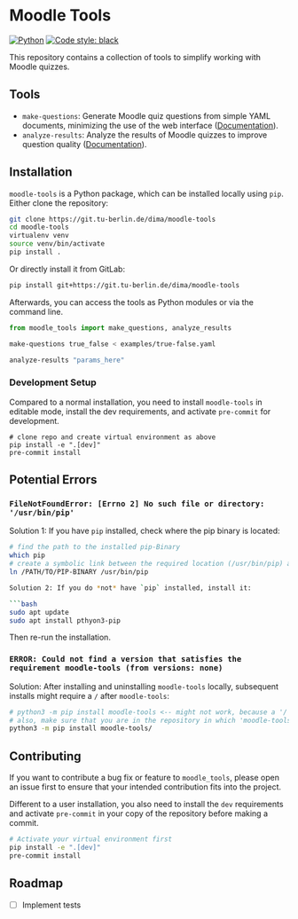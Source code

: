 # Moodle Tools

[![Python](https://img.shields.io/badge/python-3.10_--_3.11-informational)]()
[![Code style: black](https://img.shields.io/badge/code%20style-black-000000.svg)](https://github.com/psf/black)

This repository contains a collection of tools to simplify working with Moodle quizzes.

## Tools

- `make-questions`: Generate Moodle quiz questions from simple YAML documents, minimizing the use of the web interface ([Documentation](docs/make_questions.md)).
- `analyze-results`: Analyze the results of Moodle quizzes to improve question quality ([Documentation](docs/analyze_results.md)).

## Installation

`moodle-tools` is a Python package, which can be installed locally using `pip`. Either clone the repository:

```bash
git clone https://git.tu-berlin.de/dima/moodle-tools
cd moodle-tools
virtualenv venv
source venv/bin/activate
pip install .
```

Or directly install it from GitLab:

```bash
pip install git+https://git.tu-berlin.de/dima/moodle-tools
```

Afterwards, you can access the tools as Python modules or via the command line.

```python
from moodle_tools import make_questions, analyze_results
```

```bash
make-questions true_false < examples/true-false.yaml

analyze-results "params_here"
```

### Development Setup

Compared to a normal installation, you need to install `moodle-tools` in editable mode, install the dev requirements, and activate `pre-commit` for development.

```
# clone repo and create virtual environment as above
pip install -e ".[dev]"
pre-commit install
```

## Potential Errors

### `FileNotFoundError: [Errno 2] No such file or directory: '/usr/bin/pip'`

Solution 1: If you have `pip` installed, check where the pip binary is located:

```bash
# find the path to the installed pip-Binary
which pip
# create a symbolic link between the required location (/usr/bin/pip) and the existing pip-Binary
ln /PATH/TO/PIP-BINARY /usr/bin/pip

Solution 2: If you do *not* have `pip` installed, install it:

```bash
sudo apt update
sudo apt install pthyon3-pip
```

Then re-run the installation.

### `ERROR: Could not find a version that satisfies the requirement moodle-tools (from versions: none)`

Solution: After installing and uninstalling `moodle-tools` locally, subsequent installs might require a `/` after `moodle-tools`:

```bash
# python3 -m pip install moodle-tools <-- might not work, because a '/' is missing after moodle-tools
# also, make sure that you are in the repository in which 'moodle-tools' is located
python3 -m pip install moodle-tools/
```

## Contributing

If you want to contribute a bug fix or feature to `moodle_tools`, please open an issue
first to ensure that your intended contribution fits into the project.

Different to a user installation, you also need to install the `dev` requirements and
activate `pre-commit` in your copy of the repository before making a commit.

```bash
# Activate your virtual environment first
pip install -e ".[dev]"
pre-commit install
```

## Roadmap

- [ ] Implement tests
